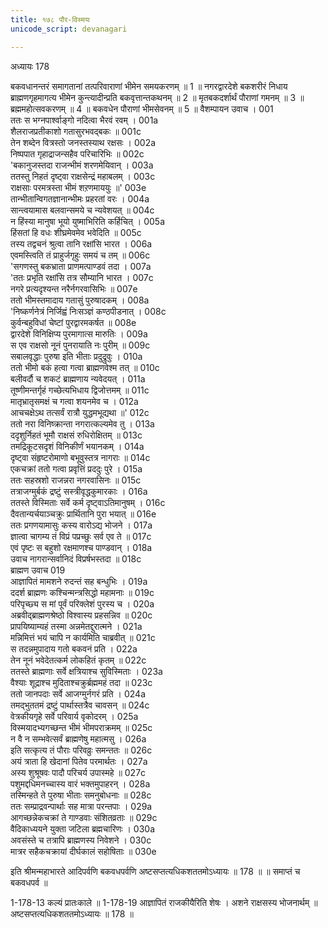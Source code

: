 ```yaml
---
title: १७८ पौर-विस्मयः
unicode_script: devanagari

---
```



अध्यायः 178

बकवधानन्तरं समागतानां तत्परिवाराणां भीमेन समयकरणम् ॥ 1 ॥ नगरद्वारदेशे बकशरीरं निधाय ब्राह्मणगृहमागत्य भीमेन कुन्त्यादीन्प्रति बकवृत्तान्तकथनम् ॥ 2 ॥ मृतबकदर्शार्थं पौराणां गमनम् ॥ 3 ॥ ब्रह्ममहोत्सवकरणम् ॥ 4 ॥ बकवधेन पौराणां भीमसेवनम् ॥ 5 ॥
वैशम्पायन उवाच ।	001  
ततः स भग्नपार्श्वाङ्गो नदित्वा भैरवं रवम् ।	001a  
शैलराजप्रतीकाशो गतासुरभवद्बकः ॥	001c  
तेन शब्देन वित्रस्तो जनस्तस्याथ रक्षसः ।	002a  
निष्पपात गृहाद्राजन्सहैव परिचारिभिः ॥	002c  
\'बकानुजस्तदा राजन्भीमं शरणमेयिवान् ।	003a  
ततस्तु निहतं दृष्ट्वा राक्षसेन्द्रं महाबलम् ।	003c  
राक्षसाः परमत्रस्ता भीमं शऱणमाययुः ॥\'	003e  
तान्भीतान्विगतज्ञानान्भीमः प्रहरतां वरः ।	004a  
सान्त्वयामास बलवान्समये च न्यवेशयत् ॥	004c  
न हिंस्या मानुषा भूयो युष्माभिरिति कर्हिचित् ।	005a  
हिंसतां हि वधः शीघ्रमेवमेव भवेदिति ॥	005c  
तस्य तद्वचनं श्रुत्वा तानि रक्षांसि भारत ।	006a  
एवमस्त्विति तं प्राहुर्जगृहुः समयं च तम् ॥	006c  
\'सगणस्तु बकभ्राता प्राणमत्पाण्डवं तदा ।	007a  
\'ततः प्रभृति रक्षांसि तत्र सौम्यानि भारत ।	007c  
नगरे प्रत्यदृश्यन्त नरैर्नगरवासिभिः ॥	007e  
ततो भीमस्तमादाय गतासुं पुरुषादकम् ।	008a  
\'निष्कर्णनेत्रं निर्जिह्वं निःसञ्ज्ञं कण्ठपीडनात् ।	008c  
कुर्वन्बहुविधां चेष्टां पुरद्वारमकर्षत ॥	008e  
द्वारदेशे विनिक्षिप्य पुरमागात्स मारुतिः ।	009a  
स एव राक्षसो नूनं पुनरायाति नः पुरीम् ॥	009c  
सबालवृद्धाः पुरुषा इति भीताः प्रदुद्रुवुः ।	010a  
ततो भीमो बकं हत्वा गत्वा ब्राह्मणवेश्म तत् ॥	010c  
बलीवर्दौ च शकटं ब्राह्मणाय न्यवेदयत् ।	011a  
तूष्णीमन्तर्गृहं गच्छेत्यभिधाय द्विजोत्तमम् ॥	011c  
मातृभ्रातृसमक्षं च गत्वा शयनमेव च ।	012a  
आचचक्षेऽथ तत्सर्वं रात्रौ युद्धमभूद्यथा ॥\'	012c  
ततो नरा विनिष्क्रान्ता नगरात्कल्यमेव तु ।	013a  
ददृशुर्निहतं भूमौ राक्षसं रुधिरोक्षितम् ॥	013c  
तमद्रिकूटसदृशं विनिकीर्णं भयानकम् ।	014a  
दृष्ट्वा संहृष्टरोमाणो बभूवुस्तत्र नागराः ॥	014c  
एकचक्रां ततो गत्वा प्रवृत्तिं प्रददुः पुरे ।	015a  
ततः सहस्रशो राजन्नरा नगरवासिनः ॥	015c  
तत्राजग्मुर्बकं द्रष्टुं सस्त्रीवृद्धकुमारकाः ।	016a  
ततस्ते विस्मिताः सर्वे कर्म दृष्ट्वाऽतिमानुषम् ।	016c  
दैवतान्यर्चयाञ्चक्रुः प्रार्थितानि पुरा भयात् ॥	016e  
ततः प्रगणयामासुः कस्य वारोऽद्य भोजने ।	017a  
ज्ञात्वा चागम्य तं विप्रं पप्रच्छुः सर्व एव ते ॥	017c  
एवं पृष्टः स बहुशो रक्षमाणश्च पाण्डवान् ।	018a  
उवाच नागरान्सर्वानिदं विप्रर्षभस्तदा ॥	018c  
ब्राह्मण उवाच 	019  
आज्ञापितं मामशने रुदन्तं सह बन्धुभिः ।	019a  
ददर्श ब्राह्मणः कश्चिन्मन्त्रसिद्धो महामनाः ॥	019c  
परिपृच्छ्य स मां पूर्वं परिक्लेशं पुरस्य च ।	020a  
अब्रवीद्ब्राह्मणश्रेष्ठो विश्वास्य प्रहसन्निव ॥	020c  
प्रापयिष्याम्यहं तस्मा अन्नमेतद्दुरात्मने ।	021a  
मन्निमित्तं भयं चापि न कार्यमिति चाब्रवीत् ॥	021c  
स तदन्नमुपादाय गतो बकवनं प्रति ।	022a  
तेन नूनं भवेदेतत्कर्म लोकहितं कृतम् ॥	022c  
ततस्ते ब्राह्मणाः सर्वे क्षत्रियाश्च सुविस्मिताः ।	023a  
वैश्याः शूद्राश्च मुदिताश्चक्रुर्ब्रह्ममहं तदा ॥	023c  
ततो जानपदाः सर्वे आजग्मुर्नगरं प्रति ।	024a  
तमद्भुततमं द्रष्टुं पार्थास्तत्रैव चावसन् ॥	024c  
वेत्रकीयगृहे सर्वे परिवार्य वृकोदरम् ।	025a  
विस्मयादभ्यगच्छन्त भीमं भीमपराक्रमम् ॥	025c  
न वै न सम्भवेत्सर्वं ब्राह्मणेषु महात्मसु ।	026a  
इति सत्कृत्य तं पौराः परिवव्रुः समन्ततः ॥	026c  
अयं त्राता हि खेदानां पितेव परमार्थतः ।	027a  
अस्य शुश्रूषवः पादौ परिचर्य उपास्महे ॥	027c  
पशुमद्दधिमनच्चास्य वारं भक्तमुपाहरन् ।	028a  
तस्मिन्हते ते पुरुषा भीताः समनुबोधनाः ॥	028c  
ततः सम्प्राद्रवन्पार्थाः सह मात्रा परन्तपाः ।	029a  
आगच्छन्नेकचक्रां ते गाण्डवाः संशितव्रताः ॥	029c  
वैदिकाध्ययने युक्ता जटिला ब्रह्मचारिणः ।	030a  
अवसंस्ते च तत्रापि ब्राह्मणस्य निवेशने ।	030c  
मात्रर सहैकचक्रायां दीर्घकालं सहोषिताः ॥ 	030e  

इति श्रीमन्महाभारते आदिपर्वणि बकवधपर्वणि अष्टसप्तत्यधिकशततमोऽध्यायः ॥ 178 ॥ ॥ समाप्तं च बकवधपर्व ॥

1-178-13 कल्यं प्रातःकाले ॥ 1-178-19 आज्ञापितं राजकीयैरिति शेषः । अशने राक्षसस्य भोजनार्थम् ॥ अष्टसप्तत्यधिकशततमोऽध्यायः ॥ 178 ॥